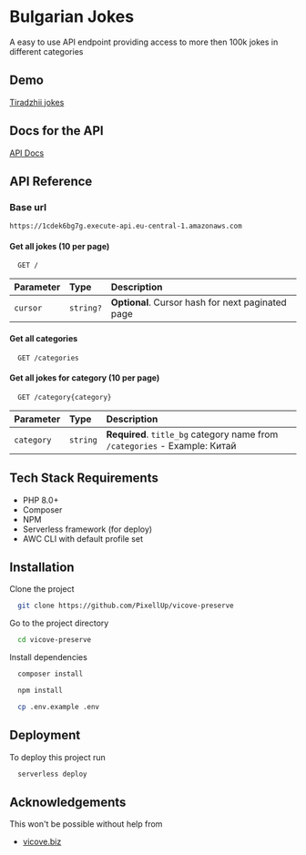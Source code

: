 
# Bulgarian Jokes

A easy to use API endpoint providing access to more then 100k jokes in different categories


## Demo

[Tiradzhii jokes](https://1cdek6bg7g.execute-api.eu-central-1.amazonaws.com/category/%D0%A2%D0%B8%D1%80%D0%B0%D0%B4%D0%B6%D0%B8%D0%B8)


## Docs for the API

[API Docs](https://public-storage-folder.s3.amazonaws.com/vicove/index.html#/operations/get-jokes)


## API Reference

### Base url

```http
https://1cdek6bg7g.execute-api.eu-central-1.amazonaws.com
```

#### Get all jokes (10 per page)

```http
  GET /
```

| Parameter | Type     | Description                |
| :-------- | :------- | :------------------------- |
| `cursor` | `string?` | **Optional**. Cursor hash for next paginated page |

#### Get all categories

```http
  GET /categories
```

#### Get all jokes for category (10 per page)

```http
  GET /category{category}
```

| Parameter | Type     | Description                                                                  |
| :-------- | :------- |:-----------------------------------------------------------------------------|
| `category` | `string` | **Required**. `title_bg` category name from `/categories` - Example: Китай |


## Tech Stack Requirements


* PHP 8.0+
* Composer
* NPM
* Serverless framework (for deploy)
* AWC CLI with default profile set

## Installation

Clone the project

```bash
  git clone https://github.com/PixellUp/vicove-preserve
```

Go to the project directory

```bash
  cd vicove-preserve
```

Install dependencies

```bash
  composer install
```

```bash
  npm install
```

```bash
  cp .env.example .env
```

## Deployment

To deploy this project run

```bash
  serverless deploy
```


## Acknowledgements

This won't be possible without help from

- [vicove.biz](http://www.vicove.biz/)
